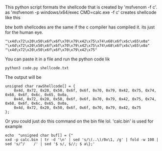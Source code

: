 This python script formats the shellcode that is created by 'msfvenom -f c'.
as 'msfvenom -p windows/x64/exec CMD=calc.exe -f c' creates shellcode like this 

btw both shellcodes are the same if the c compiler has compiled it.
its just for the human eye.
```
"\x4d\x72\x20\x50\x6f\x6f\x70\x79\x42\x75\x74\x68\x6f\x6c\x65\x0a"
"\x4d\x72\x20\x50\x6f\x6f\x70\x79\x42\x75\x74\x68\x6f\x6c\x65\x0a"
"\x4d\x72\x20\x50\x6f\x6f\x70\x79\x42\x75"
```
You can paste it in a file and run the python code lik 
```
python3 code.py shellcode.txt
```

The output will be
```
unsigned char rawShellcode[] = {
	0x4d, 0x72, 0x20, 0x50, 0x6f, 0x6f, 0x70, 0x79, 0x42, 0x75, 0x74, 0x68, 0x6f, 0x6c, 0x65, 0x0a,
	0x4d, 0x72, 0x20, 0x50, 0x6f, 0x6f, 0x70, 0x79, 0x42, 0x75, 0x74, 0x68, 0x6f, 0x6c, 0x65, 0x0a,
	0x4d, 0x72, 0x20, 0x50, 0x6f, 0x6f, 0x70, 0x79, 0x42, 0x75
};
```

Or you could just do this command on the bin file lol.
'calc.bin' is used for example
```
echo  "unsigned char buf[] = {"
xxd -p calc.bin | tr -d '\n' | sed 's/\(..\)/0x\1, /g' | fold -w 108 | sed 's/^/    /' | sed '$ s/, $//; $ a\};'
```
